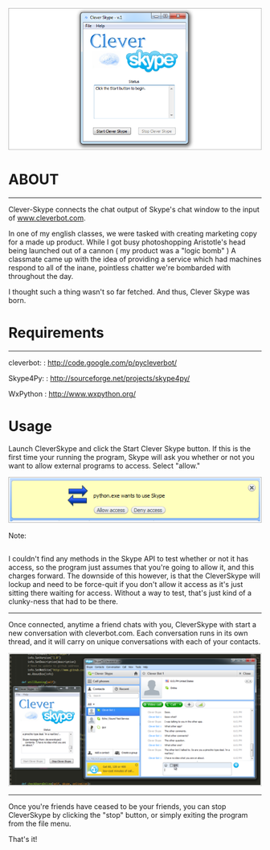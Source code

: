 <p align="center">
	<img src="https://github.com/Audionautics/Clever-Skype/raw/master/doc_images/Clever_skype.PNG?raw=true")/>
</p>

ABOUT
=====
----------------------------
Clever-Skype connects the chat output of Skype's chat window to the input of www.cleverbot.com.

In one of my english classes, we were tasked with creating marketing copy for a made up product. 
While I got busy photoshopping Aristotle's head being launched out of a cannon ( my product was a 
"logic bomb" ) A classmate came up with the idea of providing a service which had machines respond 
to all of the inane, pointless chatter we're bombarded with throughout the day. 

I thought such a thing wasn't so far fetched. And thus, Clever Skype was born. 


Requirements
============
---------------------------------
cleverbot:
: http://code.google.com/p/pycleverbot/ 

Skype4Py:
: http://sourceforge.net/projects/skype4py/

WxPython
: http://www.wxpython.org/

Usage
=====

Launch CleverSkype and click the Start Clever Skype button. If this is the first time your running the program, 
Skype will ask you whether or not you want to allow external programs to access. Select "allow."

<p align="center">
	<img src="https://github.com/Audionautics/Clever-Skype/raw/master/doc_images/allow_connection.PNG?raw=true")/>
</p>

Note:
##
I couldn't find any methods in the Skype API to test whether or not it has access, so the program just assumes that you're going to allow it, and this charges forward. The downside of this however, is that the CleverSkype will lockup and need to be force-quit if you don't allow it access as it's just sitting there waiting for access. Without a way to test, that's just kind of a clunky-ness that had to be there. 

----------------------------------------

Once connected, anytime a friend chats with you, CleverSkype with start a new conversation with cleverbot.com. Each conversation runs in its own thread, and it will carry on unique conversations with each of your contacts. 

<p align="center">
	<img src="https://github.com/Audionautics/Clever-Skype/raw/master/doc_images/skype_w_cs.PNG?raw=true")/>
</p>

---------------------------------------------

Once you're friends have ceased to be your friends, you can stop CleverSkype by clicking the "stop" button, or simply exiting the program from the file menu. 

That's it! 













